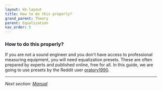 ```yaml
---
layout: kb-layout
title: How to do this properly?
grand_parent: Theory
parent: Equalization
nav_order: 5
---
```


### How to do this properly?

If you are not a sound engineer and you don't have access to professional measuring equipment, you will need equalization presets. These are often prepared by experts and published online, free for all. In this guide, we are going to use presets by the Reddit user [oratory1990](https://www.reddit.com/r/headphones/comments/9o2f5n/psa_oratory1990s_list_of_eq_presets/).

---

*Next section: [Manual](https://komunikacjatechnicznavistula.github.io/kacper-bojakowski/manual/)*

